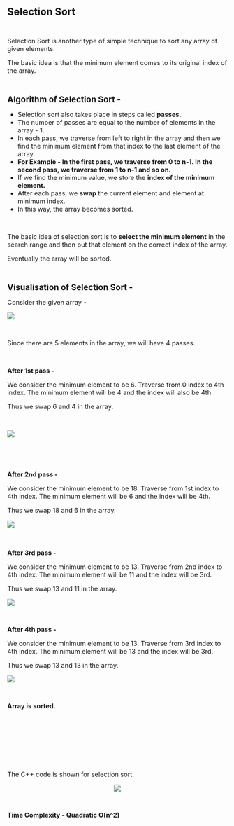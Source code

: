 <div _ngcontent-serverapp-c318="" class="body-text p-24"><p><span style="background-color:transparent;font-size:17pt;"><strong>Selection Sort</strong></span></p><p>&nbsp;</p><p><span style="background-color:transparent;font-size:11pt;">Selection Sort is another type of simple technique to sort any array of given elements.</span></p><p><span style="background-color:transparent;font-size:11pt;">The basic idea is that the minimum element comes to its original index of the array.&nbsp;</span></p><p>&nbsp;</p><p><span style="background-color:transparent;font-size:13.999999999999998pt;"><strong>Algorithm of Selection Sort -&nbsp;</strong></span></p><ul><li><span style="background-color:transparent;font-size:11pt;">Selection sort also takes place in steps called&nbsp;<strong>passes.</strong></span></li><li><span style="background-color:transparent;font-size:11pt;">The number of passes are equal to the number of elements in the array - 1.</span></li><li><span style="background-color:transparent;font-size:11pt;">In each pass, we traverse from left to right in the array and then we find the minimum element from that index to the last element of the array.</span></li><li><span style="background-color:transparent;font-size:11pt;"><strong>For Example -&nbsp;In the first pass, we traverse from 0 to n-1. In the second pass, we traverse from 1 to n-1 and so on.</strong></span></li><li><span style="background-color:transparent;font-size:11pt;">If we find the minimum value, we store the&nbsp;<strong>index of the minimum element.&nbsp;</strong></span></li><li><span style="background-color:transparent;font-size:11pt;">After each pass, we&nbsp;<strong>swap</strong> the current element and element at minimum index.</span></li><li><span style="background-color:transparent;font-size:11pt;">In this way, the array becomes sorted.</span></li></ul><p>&nbsp;</p><p><span style="background-color:transparent;font-size:11pt;">The basic idea of selection sort is to&nbsp;<strong>select the minimum element</strong> in the search range and then put that element on the correct index of the array.</span></p><p><span style="background-color:transparent;font-size:11pt;">Eventually the array will be sorted.</span></p><p>&nbsp;</p><p><span style="background-color:transparent;font-size:13.999999999999998pt;"><strong>Visualisation of Selection Sort -</strong></span></p><p><span style="background-color:transparent;font-size:11pt;">Consider the given array -&nbsp;</span></p><p><span style="background-color:transparent;font-size:11pt;"><img src="https://files.codingninjas.in/article_images/selection-sort-dsa-new-0-1702462229.webp"></span></p><p>&nbsp;</p><p><span style="background-color:transparent;font-size:11pt;">Since there are 5 elements in the array, we will have 4 passes.</span></p><p>&nbsp;</p><p><span style="background-color:transparent;font-size:11pt;"><strong>After 1st pass -&nbsp;</strong></span></p><p><span style="background-color:transparent;font-size:11pt;">We consider the minimum element to be 6. Traverse from 0 index to 4th index. The minimum element will be 4 and the index will also be 4th.</span></p><p><span style="background-color:transparent;font-size:11pt;">Thus we swap 6 and 4 in the array.&nbsp;</span></p><p>&nbsp;</p><p><img src="https://files.codingninjas.in/article_images/selection-sort-dsa-new-1-1702462230.webp"></p><p>&nbsp;</p><p>&nbsp;</p><p><span style="background-color:transparent;font-size:11pt;"><strong>After 2nd pass -&nbsp;</strong></span></p><p><span style="background-color:transparent;font-size:11pt;">We consider the minimum element to be 18. Traverse from 1st index to 4th index. The minimum element will be 6 and the index will be 4th.</span></p><p><span style="background-color:transparent;font-size:11pt;">Thus we swap 18 and 6 in the array.</span></p><p><span style="background-color:transparent;font-size:11pt;"><img src="https://files.codingninjas.in/article_images/selection-sort-dsa-new-2-1702462230.webp">&nbsp;</span></p><p>&nbsp;</p><p><span style="background-color:transparent;font-size:11pt;"><strong>After 3rd pass -&nbsp;</strong></span></p><p><span style="background-color:transparent;font-size:11pt;">We consider the minimum element to be 13. Traverse from 2nd index to 4th index. The minimum element will be 11 and the index will be 3rd.</span></p><p><span style="background-color:transparent;font-size:11pt;">Thus we swap 13 and 11 in the array.</span></p><p><span style="background-color:transparent;font-size:11pt;"><img src="https://files.codingninjas.in/article_images/selection-sort-dsa-new-3-1702462231.webp"></span></p><p>&nbsp;</p><p><span style="background-color:transparent;font-size:11pt;"><strong>After 4th pass -&nbsp;</strong></span></p><p><span style="background-color:transparent;font-size:11pt;">We consider the minimum element to be 13. Traverse from 3rd index to 4th index. The minimum element will be 13 and the index will be 3rd.</span></p><p><span style="background-color:transparent;font-size:11pt;">Thus we swap 13 and 13 in the array.</span></p><p><span style="background-color:transparent;font-size:11pt;"><img src="https://files.codingninjas.in/article_images/selection-sort-dsa-new-3-1702462231.webp"></span></p><p>&nbsp;</p><p><span style="background-color:transparent;font-size:11pt;"><strong>Array is sorted.</strong></span></p><p>&nbsp;</p><p>&nbsp;</p><p>&nbsp;</p><p>&nbsp;</p><p><span style="background-color:transparent;font-size:11pt;">The C++ code is shown for selection sort.</span></p><p style="text-align:center;"><span style="background-color:transparent;font-size:11pt;"><img src="https://files.codingninjas.in/article_images/selection-sort-dsa-new-4-1702462231.webp"></span></p><p>&nbsp;</p><p><span style="background-color:transparent;font-size:11pt;"><strong>Time Complexity - Quadratic O(n^2)</strong></span></p><p>&nbsp;</p></div>